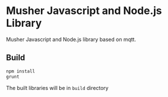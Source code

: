 Musher Javascript and Node.js Library
======

Musher Javascript and Node.js library based on mqtt.

## Build
```bash
npm install
grunt
```
The built libraries will be in `build` directory

